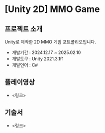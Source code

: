 # [Unity 2D] MMO Game


## 프로젝트 소개
Unity로 제작한 2D MMO 게임 포트폴리오입니다.
+ 개발기간 : 2024.12.17 ~ 2025.02.10
+ 개발도구 : Unity 2021.3.1f1
+ 개발언어 : C#



## 플레이영상 
+ <링크>

## 기술서
+ <링크>

